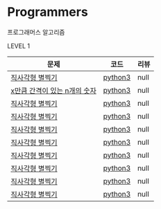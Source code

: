# Programmers
프로그래머스 알고리즘

LEVEL 1

|문제 |코드|리뷰|
|------|---|---|
|[직사각형 별찍기](https://programmers.co.kr/learn/courses/30/lessons/12969)|[python3](https://github.com/2heonsu/Programmers/blob/main/python/LEVEL1/STAR.py)|null|
|[x만큼 간격이 있는 n개의 숫자](https://programmers.co.kr/learn/courses/30/lessons/12954)|[python3](https://github.com/2heonsu/Programmers/blob/main/python/LEVEL1/XN.py)|null|
|[직사각형 별찍기](https://programmers.co.kr/learn/courses/30/lessons/12969)|[python3](https://github.com/2heonsu/Programmers/blob/main/python/LEVEL1/STAR.py)|null|
|[직사각형 별찍기](https://programmers.co.kr/learn/courses/30/lessons/12969)|[python3](https://github.com/2heonsu/Programmers/blob/main/python/LEVEL1/STAR.py)|null|
|[직사각형 별찍기](https://programmers.co.kr/learn/courses/30/lessons/12969)|[python3](https://github.com/2heonsu/Programmers/blob/main/python/LEVEL1/STAR.py)|null|
|[직사각형 별찍기](https://programmers.co.kr/learn/courses/30/lessons/12969)|[python3](https://github.com/2heonsu/Programmers/blob/main/python/LEVEL1/STAR.py)|null|
|[직사각형 별찍기](https://programmers.co.kr/learn/courses/30/lessons/12969)|[python3](https://github.com/2heonsu/Programmers/blob/main/python/LEVEL1/STAR.py)|null|
|[직사각형 별찍기](https://programmers.co.kr/learn/courses/30/lessons/12969)|[python3](https://github.com/2heonsu/Programmers/blob/main/python/LEVEL1/STAR.py)|null|
|[직사각형 별찍기](https://programmers.co.kr/learn/courses/30/lessons/12969)|[python3](https://github.com/2heonsu/Programmers/blob/main/python/LEVEL1/STAR.py)|null|
|[직사각형 별찍기](https://programmers.co.kr/learn/courses/30/lessons/12969)|[python3](https://github.com/2heonsu/Programmers/blob/main/python/LEVEL1/STAR.py)|null|

